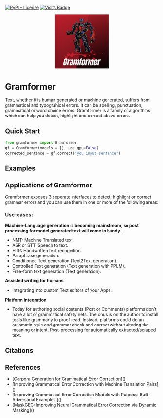 [![PyPI - License](https://img.shields.io/hexpm/l/plug)](https://github.com/PrithivirajDamodaran/Parrot/blob/main/LICENSE)
[![Visits Badge](https://badges.pufler.dev/visits/PrithivirajDamodaran/Parrot_Paraphraser)](https://badges.pufler.dev)

<p align="center">
    <img src="images/GLogo.png" width="35%" height="35%"/>
</p>

# Gramformer
Text, whether it is human generated or machine generated, suffers from grammatical and typograhical errors. It can be spelling, punctuation, grammatical or word choice errors. Gramformer is a family of algorithms which can help you detect, highlight and correct above errors.

## Quick Start
```python
from gramformer import Gramformer
gf = Gramformer(models = [], use_gpu=False)
corrected_sentence = gf.correct("you input sentence")
```

## Examples

## Applications of Gramformer
Gramformer exposes 3 seperate interfaces to detect, highlight or correct grammar errors and you can use them in one or more of the following areas:

### Use-cases:

**Machine-Language generation is becoming mainstream, so post processing for model generated text will come in handy.**

<ul>
    <li>NMT: Machine Translated text.</li>
    <li>ASR or STT: Speech to text.</li>
    <li>HTR: Handwritten text recognition.</li>
    <li>Paraphrase generation.</li>
    <li>Conditioned Text generation (Text2Text generation).</li>
    <li>Controlled Text generation (Text generation with PPLM).</li>
    <li>Free-form text generation (Text generation).</li>
</ul>
    
**Assisted writing for humans**
<ul>
    <li>Integrating into custom Text editors of your Apps.</li>
</ul>    

**Platform integration**
<ul>
<li>Today for authoring social contents (Post or Comments) platforms don’t have a lot of grammatical safety nets. The onus is on the author to install tools like grammarly to proof read. Instead, platforms could do an automatic style and grammar check and correct without altering the meaning or intent.
    Post-processing for automatically extracted/scraped text.</li>
</ul>    


## Citations

## References
<ul>
<li>[Corpora Generation for Grammatical Error Correction]() </li> 
<li>[Improving Grammatical Error Correction with Machine Translation Pairs]()</li> 
<li>[Improving Grammatical Error Correction Models with Purpose-Built Adversarial Examples	]()</li> 
<li>[MaskGEC: Improving Neural Grammatical Error Correction via Dynamic Masking]()</li> 
</ul>



